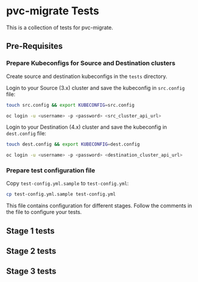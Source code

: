 # pvc-migrate Tests

This is a collection of tests for pvc-migrate.

## Pre-Requisites

### Prepare Kubeconfigs for Source and Destination clusters

Create source and destination kubeconfigs in the `tests` directory.

Login to your Source (3.x) cluster and save the kubeconfig in `src.config` file:

```sh
touch src.config && export KUBECONFIG=src.config

oc login -u <username> -p <password> <src_cluster_api_url>
```

Login to your Destination (4.x) cluster and save the kubeconfig in `dest.config` file:

```sh
touch dest.config && export KUBECONFIG=dest.config

oc login -u <username> -p <password> <destination_cluster_api_url>
```

### Prepare test configuration file

Copy `test-config.yml.sample` to `test-config.yml`:

```sh
cp test-config.yml.sample test-config.yml
```

This file contains configuration for different stages. Follow the comments in the file to configure your tests.


## Stage 1 tests


## Stage 2 tests


## Stage 3 tests
